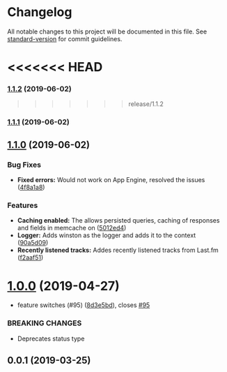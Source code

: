 # Changelog

All notable changes to this project will be documented in this file. See [standard-version](https://github.com/conventional-changelog/standard-version) for commit guidelines.

<<<<<<< HEAD
=======
### [1.1.2](https://github.com/matt-riley/api.mattriley.info/compare/v1.1.0...v1.1.2) (2019-06-02)



>>>>>>> release/1.1.2
### [1.1.1](https://github.com/matt-riley/api.mattriley.info/compare/v1.1.0...v1.1.1) (2019-06-02)



## [1.1.0](https://github.com/matt-riley/api.mattriley.info/compare/v1.0.0...v1.1.0) (2019-06-02)


### Bug Fixes

* **Fixed errors:** Would not work on App Engine, resolved the issues ([4f8a1a8](https://github.com/matt-riley/api.mattriley.info/commit/4f8a1a8))


### Features

* **Caching enabled:** The allows persisted queries, caching of responses and fields in memcache on ([5012ed4](https://github.com/matt-riley/api.mattriley.info/commit/5012ed4))
* **Logger:** Adds winston as the logger and adds it to the context ([90a5d09](https://github.com/matt-riley/api.mattriley.info/commit/90a5d09))
* **Recently listened tracks:** Addes recently listened tracks from Last.fm ([f2aaf51](https://github.com/matt-riley/api.mattriley.info/commit/f2aaf51))



# [1.0.0](https://github.com/matt-riley/mattapps/tree/master/api.mattriley.info/compare/v0.0.1...v1.0.0) (2019-04-27)


* feature switches (#95) ([8d3e5bd](https://github.com/matt-riley/mattapps/tree/master/api.mattriley.info/commit/8d3e5bd)), closes [#95](https://github.com/matt-riley/mattapps/tree/master/api.mattriley.info/issues/95)


### BREAKING CHANGES

* Deprecates status type



## 0.0.1 (2019-03-25)
